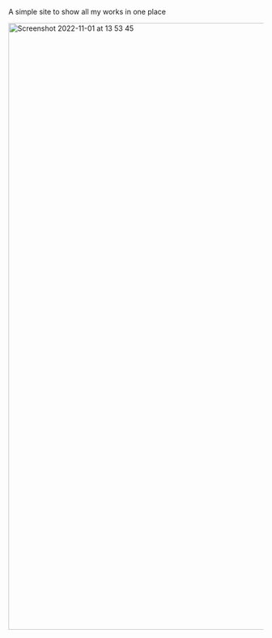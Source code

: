 A simple site to show all my works in one place


<img width="1199" alt="Screenshot 2022-11-01 at 13 53 45" src="https://user-images.githubusercontent.com/58218201/199237157-8f146af8-ce5a-4444-a9a5-ad573d846877.png">
